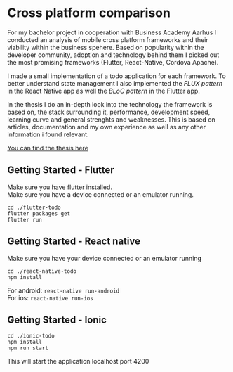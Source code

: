 # Cross platform comparison
For my bachelor project in cooperation with Business Academy Aarhus I conducted an analysis of mobile cross platform frameworks and their viability within the business spehere. Based on popularity within the developer community, adoption and technology behind them I picked out the most promising frameworks (Flutter, React-Native, Cordova Apache). 


I made a small implementation of a todo application for each framework. To better understand state management I also implemented the *FLUX pattern* in the React Native app as well the *BLoC pattern* in the Flutter app.


In the thesis I do an in-depth look into the technology the framework is based on, the stack surrounding it, performance, development speed, learning curve and general strenghts and weaknesses. This is based on articles, documentation and my own experience as well as any other information i found relevant.


[You can find the thesis here](./mobile-cross-platform-framework-analysis.pdf)
 
## Getting Started - Flutter 
Make sure you have flutter installed.<br/>
Make sure you have a device connected or an emulator running.

```
cd ./flutter-todo
flutter packages get
flutter run
```


## Getting Started - React native
Make sure you have your device connected or an emulator running
```
cd ./react-native-todo
npm install 
```
For android: ```react-native run-android``` <br/>
For ios:   ```react-native run-ios```

 ## Getting Started - Ionic
```
cd ./ionic-todo
npm install
npm run start
```
This will start the application localhost port 4200
